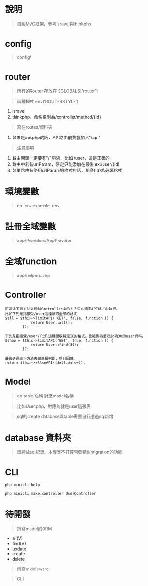 # 說明
> 自製MVC框架，參考laravel與thinkphp

# config
> config/

# router
> 所有的Router 存放在 $GLOBALS['router']

> 兩種模式 env('ROUTERSTYLE')
1. laravel
2. thinkphp。命名規則為/controller/method/{id}

> 寫在routes/資料夾
1. 如果是api.php的話，API路由前贅會加入"/api"

> 注意事項
1. 路由開頭一定要有"/"斜線，比如 /user，這是正確的。
2. 路由中若有urlParam，限定只能添加在最後 ex:/user/{id}
3. 如果路由有使用urlParam的格式的話，那麼{id}為必填格式

# 環境變數
> cp .env.example .env

# 註冊全域變數
> app/Providers/AppProvider

# 全域function
> app/helpers.php

# Controller
```
可透過下列方法來控制Controller中的方法只在特定API格式中執行。
比如下列是指接受/user這種讀取全部的格式
$all = $this->limitAPI('GET', false, function () {
            return User::all();
        });

下列是指接受/user/{id}這種讀取特定ID的格式。此範例為讀取id為30的user資料。
$show = $this->limitAPI('GET', true, function () {
            return User::find(30);
        });     

最後透過底下方法去做邏輯判斷，並且回傳。
return $this->allowAPI([$all,$show]);        
```

# Model
> db table 名稱 對應model名稱

> 比如User.php，對應的就是user這張表

> sql的create database與table需要自行透過sql新增

# database 資料夾
> 單純放sql紀錄。本專案不打算開發類似migration的功能

# CLI
```
php minicli help

php minicli make:controller UserController
``` 

# 待開發
> 撰寫model的ORM

* all(V)
* find(V)
* update
* create
* delete

> 撰寫middleware

> CLI